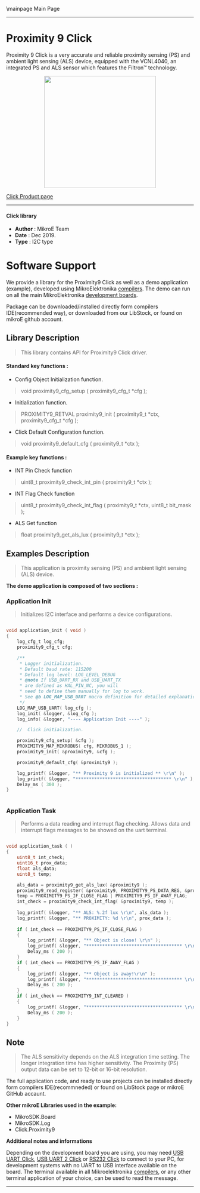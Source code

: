 \mainpage Main Page
 
 

---
# Proximity 9 Click

Proximity 9 Click is a very accurate and reliable proximity sensing (PS) and ambient light sensing (ALS) device, equipped with the VCNL4040, an integrated PS and ALS sensor which features the Filtron™ technology.

<p align="center">
  <img src="https://download.mikroe.com/images/click_for_ide/proximity9_click.png" height=300px>
</p>

[Click Product page](https://www.mikroe.com/proximity-9-click)

---


#### Click library 

- **Author**        : MikroE Team
- **Date**          : Dec 2019.
- **Type**          : I2C type


# Software Support

We provide a library for the Proximity9 Click 
as well as a demo application (example), developed using MikroElektronika 
[compilers](https://shop.mikroe.com/compilers). 
The demo can run on all the main MikroElektronika [development boards](https://shop.mikroe.com/development-boards).

Package can be downloaded/installed directly form compilers IDE(recommended way), or downloaded from our LibStock, or found on mikroE github account. 

## Library Description

> This library contains API for Proximity9 Click driver.

#### Standard key functions :

- Config Object Initialization function.
> void proximity9_cfg_setup ( proximity9_cfg_t *cfg ); 
 
- Initialization function.
> PROXIMITY9_RETVAL proximity9_init ( proximity9_t *ctx, proximity9_cfg_t *cfg );

- Click Default Configuration function.
> void proximity9_default_cfg ( proximity9_t *ctx );


#### Example key functions :

- INT Pin Check function
> uint8_t proximity9_check_int_pin ( proximity9_t *ctx );
 
- INT Flag Check function
> uint8_t proximity9_check_int_flag ( proximity9_t *ctx, uint8_t bit_mask );

- ALS Get function
> float proximity9_get_als_lux ( proximity9_t *ctx );

## Examples Description
 
> This application is proximity sensing (PS) and ambient light sensing (ALS) device.

**The demo application is composed of two sections :**

### Application Init 

> Initializes I2C interface and performs a device configurations.

```c

void application_init ( void )
{
    log_cfg_t log_cfg;
    proximity9_cfg_t cfg;

    /** 
     * Logger initialization.
     * Default baud rate: 115200
     * Default log level: LOG_LEVEL_DEBUG
     * @note If USB_UART_RX and USB_UART_TX 
     * are defined as HAL_PIN_NC, you will 
     * need to define them manually for log to work. 
     * See @b LOG_MAP_USB_UART macro definition for detailed explanation.
     */
    LOG_MAP_USB_UART( log_cfg );
    log_init( &logger, &log_cfg );
    log_info( &logger, "---- Application Init ----" );

    //  Click initialization.

    proximity9_cfg_setup( &cfg );
    PROXIMITY9_MAP_MIKROBUS( cfg, MIKROBUS_1 );
    proximity9_init( &proximity9, &cfg );

    proximity9_default_cfg( &proximity9 );

    log_printf( &logger, "** Proximity 9 is initialized ** \r\n" );
    log_printf( &logger, "************************************ \r\n" );
    Delay_ms ( 300 );
}
  
```

### Application Task

> Performs a data reading and interrupt flag checking.
> Allows data and interrupt flags messages to be showed on the uart terminal.

```c

void application_task ( )
{
    uint8_t int_check;
    uint16_t prox_data;
    float als_data;
    uint8_t temp;

    als_data = proximity9_get_als_lux( &proximity9 );
    proximity9_read_register( &proximity9, PROXIMITY9_PS_DATA_REG, &prox_data );
    temp = PROXIMITY9_PS_IF_CLOSE_FLAG | PROXIMITY9_PS_IF_AWAY_FLAG;
    int_check = proximity9_check_int_flag( &proximity9, temp );
    
    log_printf( &logger, "** ALS: %.2f lux \r\n", als_data );
    log_printf( &logger, "** PROXIMITY: %d \r\n", prox_data );
    
    if ( int_check == PROXIMITY9_PS_IF_CLOSE_FLAG )
    {
        log_printf( &logger, "** Object is close! \r\n" );
        log_printf( &logger, "************************************ \r\n" );
        Delay_ms ( 200 );
    }
    if ( int_check == PROXIMITY9_PS_IF_AWAY_FLAG )
    {
        log_printf( &logger, "** Object is away!\r\n" );
        log_printf( &logger, "************************************ \r\n" );
        Delay_ms ( 200 );
    }
    if ( int_check == PROXIMITY9_INT_CLEARED )
    {
        log_printf( &logger, "************************************ \r\n" );
        Delay_ms ( 200 );
    }
}  

```

## Note

> The ALS sensitivity depends on the ALS integration time setting.
> The longer integration time has higher sensitivity.
> The Proximity (PS) output data can be set to 12-bit or 16-bit resolution.

The full application code, and ready to use projects can be  installed directly form compilers IDE(recommneded) or found on LibStock page or mikroE GitHub accaunt.

**Other mikroE Libraries used in the example:** 

- MikroSDK.Board
- MikroSDK.Log
- Click.Proximity9

**Additional notes and informations**

Depending on the development board you are using, you may need 
[USB UART Click](https://shop.mikroe.com/usb-uart-click), 
[USB UART 2 Click](https://shop.mikroe.com/usb-uart-2-click) or 
[RS232 Click](https://shop.mikroe.com/rs232-click) to connect to your PC, for 
development systems with no UART to USB interface available on the board. The 
terminal available in all Mikroelektronika 
[compilers](https://shop.mikroe.com/compilers), or any other terminal application 
of your choice, can be used to read the message.



---
